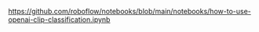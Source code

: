 https://github.com/roboflow/notebooks/blob/main/notebooks/how-to-use-openai-clip-classification.ipynb